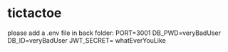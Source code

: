 # tictactoe
please add a .env file in back folder:
PORT=3001
DB_PWD=veryBadUser
DB_ID=veryBadUser
JWT_SECRET= whatEverYouLike
